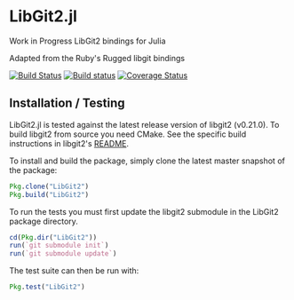 # LibGit2.jl

Work in Progress LibGit2 bindings for Julia

Adapted from the Ruby's Rugged libgit bindings

[![Build Status](https://travis-ci.org/jakebolewski/LibGit2.jl.svg?branch=master)](https://travis-ci.org/jakebolewski/LibGit2.jl)
[![Build status](https://ci.appveyor.com/api/projects/status/t2pfbamvrps6v53t)](https://ci.appveyor.com/project/jakebolewski/libgit2-jl)
[![Coverage Status](https://img.shields.io/coveralls/jakebolewski/LibGit2.jl.svg)](https://coveralls.io/r/jakebolewski/LibGit2.jl)

## Installation / Testing
LibGit2.jl is tested against the latest release version of
libgit2 (v0.21.0).  To build libgit2 from source you need CMake.  See the
specific build instructions in libgit2's [README](https://github.com/libgit2/libgit2#building-libgit2---using-cmake).

To install and build the package, simply clone the latest master snapshot of the package:

```julia
Pkg.clone("LibGit2")
Pkg.build("LibGit2")
```

To run the tests you must first update the libgit2 submodule in the LibGit2 package directory.

```julia
cd(Pkg.dir("LibGit2"))
run(`git submodule init`)
run(`git submodule update`)
```

The test suite can then be run with:

```julia
Pkg.test("LibGit2")
```

